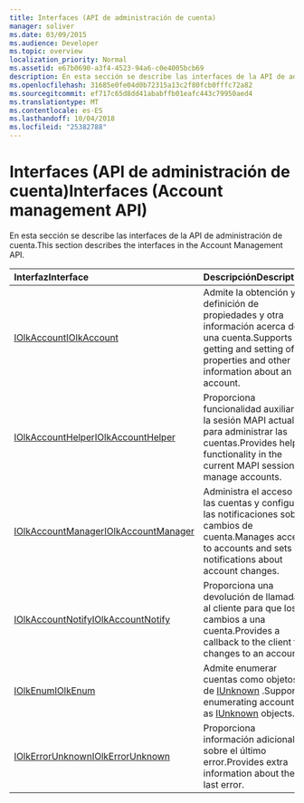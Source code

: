 ```yaml
---
title: Interfaces (API de administración de cuenta)
manager: soliver
ms.date: 03/09/2015
ms.audience: Developer
ms.topic: overview
localization_priority: Normal
ms.assetid: e67b0690-a3f4-4523-94a6-c0e4005bcb69
description: En esta sección se describe las interfaces de la API de administración de cuenta.
ms.openlocfilehash: 31685e0fe04d0b72315a13c2f80fcb0fffc72a82
ms.sourcegitcommit: ef717c65d8dd41ababffb01eafc443c79950aed4
ms.translationtype: MT
ms.contentlocale: es-ES
ms.lasthandoff: 10/04/2018
ms.locfileid: "25382788"
---
```

# <a name="interfaces-account-management-api"></a><span data-ttu-id="13665-103">Interfaces (API de administración de cuenta)</span><span class="sxs-lookup"><span data-stu-id="13665-103">Interfaces (Account management API)</span></span>

<span data-ttu-id="13665-104">En esta sección se describe las interfaces de la API de administración de cuenta.</span><span class="sxs-lookup"><span data-stu-id="13665-104">This section describes the interfaces in the Account Management API.</span></span>
  
|<span data-ttu-id="13665-105">**Interfaz**</span><span class="sxs-lookup"><span data-stu-id="13665-105">**Interface**</span></span>|<span data-ttu-id="13665-106">**Descripción**</span><span class="sxs-lookup"><span data-stu-id="13665-106">**Description**</span></span>|
|:-----|:-----|
|[<span data-ttu-id="13665-107">IOlkAccount</span><span class="sxs-lookup"><span data-stu-id="13665-107">IOlkAccount</span></span>](iolkaccount.md) <br/> |<span data-ttu-id="13665-108">Admite la obtención y definición de propiedades y otra información acerca de una cuenta.</span><span class="sxs-lookup"><span data-stu-id="13665-108">Supports getting and setting of properties and other information about an account.</span></span>  <br/> |
|[<span data-ttu-id="13665-109">IOlkAccountHelper</span><span class="sxs-lookup"><span data-stu-id="13665-109">IOlkAccountHelper</span></span>](iolkaccounthelper.md) <br/> |<span data-ttu-id="13665-110">Proporciona funcionalidad auxiliar en la sesión MAPI actual para administrar las cuentas.</span><span class="sxs-lookup"><span data-stu-id="13665-110">Provides helper functionality in the current MAPI session to manage accounts.</span></span>  <br/> |
|[<span data-ttu-id="13665-111">IOlkAccountManager</span><span class="sxs-lookup"><span data-stu-id="13665-111">IOlkAccountManager</span></span>](iolkaccountmanager.md) <br/> |<span data-ttu-id="13665-112">Administra el acceso a las cuentas y configura las notificaciones sobre cambios de cuenta.</span><span class="sxs-lookup"><span data-stu-id="13665-112">Manages access to accounts and sets up notifications about account changes.</span></span>  <br/> |
|[<span data-ttu-id="13665-113">IOlkAccountNotify</span><span class="sxs-lookup"><span data-stu-id="13665-113">IOlkAccountNotify</span></span>](iolkaccountnotify.md) <br/> |<span data-ttu-id="13665-114">Proporciona una devolución de llamada al cliente para que los cambios a una cuenta.</span><span class="sxs-lookup"><span data-stu-id="13665-114">Provides a callback to the client for changes to an account.</span></span>  <br/> |
|[<span data-ttu-id="13665-115">IOlkEnum</span><span class="sxs-lookup"><span data-stu-id="13665-115">IOlkEnum</span></span>](iolkenum.md) <br/> |<span data-ttu-id="13665-116">Admite enumerar cuentas como objetos de [IUnknown](https://docs.microsoft.com/windows/desktop/api/unknwn/nn-unknwn-iunknown) .</span><span class="sxs-lookup"><span data-stu-id="13665-116">Supports enumerating accounts as [IUnknown](https://docs.microsoft.com/windows/desktop/api/unknwn/nn-unknwn-iunknown) objects.</span></span>  <br/> |
|[<span data-ttu-id="13665-117">IOlkErrorUnknown</span><span class="sxs-lookup"><span data-stu-id="13665-117">IOlkErrorUnknown</span></span>](iolkerrorunknown.md) <br/> |<span data-ttu-id="13665-118">Proporciona información adicional sobre el último error.</span><span class="sxs-lookup"><span data-stu-id="13665-118">Provides extra information about the last error.</span></span>  <br/> |
   

